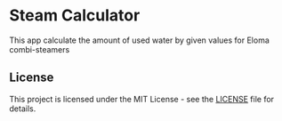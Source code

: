 # Steam Calculator

This app calculate the amount of used water by given values for Eloma combi-steamers

## License

This project is licensed under the MIT License - see the [LICENSE](LICENSE) file for details.